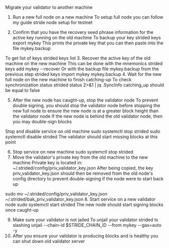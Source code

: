 Migrate your validator to another machine
1. Run a new full node on a new machine
To setup full node you can follow my guide stride node setup for testnet

2. Confirm that you have the recovery seed phrase information for the active key running on the old machine
To backup your key
strided keys export mykey
This prints the private key that you can then paste into the file mykey.backup

To get list of keys
strided keys list
3. Recover the active key of the old machine on the new machine
This can be done with the mnemonics
strided keys add mykey --recover
Or with the backup file mykey.backup from the previous step
strided keys import mykey mykey.backup
4. Wait for the new full node on the new machine to finish catching-up
To check synchronization status
strided status 2>&1 | jq .SyncInfo
catching_up should be equal to false

5. After the new node has caught-up, stop the validator node
To prevent double signing, you should stop the validator node before stopping the new full node to ensure the new node is at a greater block height than the validator node If the new node is behind the old validator node, then you may double-sign blocks

Stop and disable service on old machine
sudo systemctl stop strided
sudo systemctl disable strided
The validator should start missing blocks at this point

6. Stop service on new machine
sudo systemctl stop strided
7. Move the validator's private key from the old machine to the new machine
Private key is located in: ~/.strided/config/priv_validator_key.json
After being copied, the key priv_validator_key.json should then be removed from the old node's config directory to prevent double-signing if the node were to start back up

sudo mv ~/.strided/config/priv_validator_key.json ~/.strided/bak_priv_validator_key.json
8. Start service on a new validator node
sudo systemctl start strided
The new node should start signing blocks once caught-up

9. Make sure your validator is not jailed
To unjail your validator
strided tx slashing unjail --chain-id $STRIDE_CHAIN_ID --from mykey --gas=auto -y
10. After you ensure your validator is producing blocks and is healthy you can shut down old validator server
